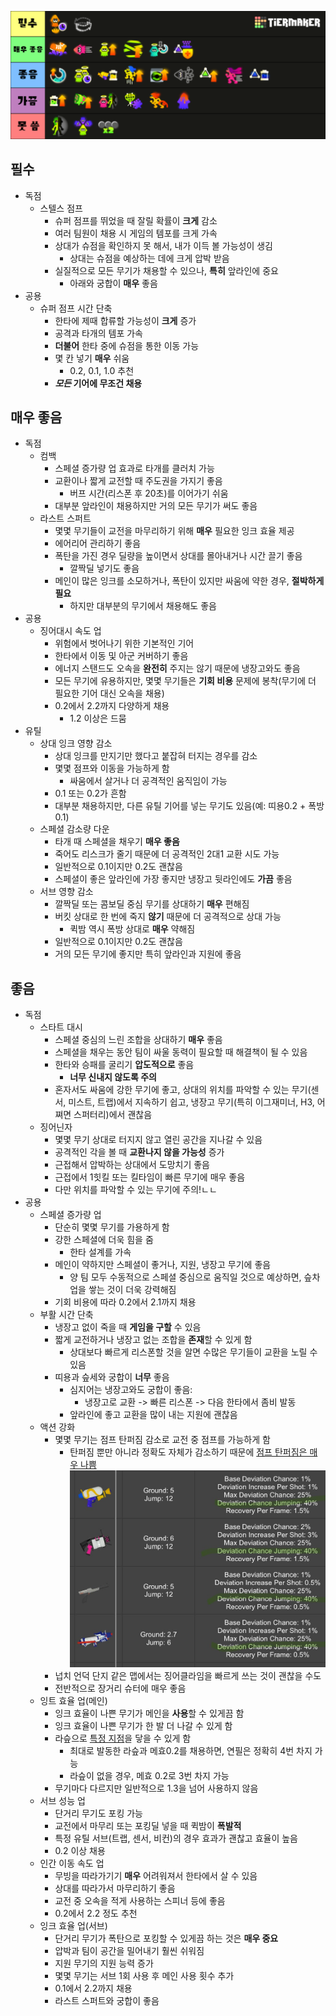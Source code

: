 ![기어](./assets/abilities-kr.png)

## 필수

- 독점
  - 스텔스 점프
    - 슈퍼 점프를 뛰었을 때 잘릴 확률이 **크게** 감소
    - 여러 팀원이 채용 시 게임의 템포를 크게 가속
    - 상대가 슈점을 확인하지 못 해서, 내가 이득 볼 가능성이 생김
      - 상대는 슈점을 예상하는 데에 크게 압박 받음
    - 실질적으로 모든 무기가 채용할 수 있으나, **특히** 앞라인에 중요
      - 아래와 궁합이 **매우** 좋음
- 공용
  - 슈퍼 점프 시간 단축
    - 한타에 제때 합류할 가능성이 **크게** 증가
    - 공격과 타개의 템포 가속
    - **더불어** 한타 중에 슈점을 통한 이동 가능
    - 몇 칸 넣기 **매우** 쉬움
      - 0.2, 0.1, 1.0 추천
    - **_모든_ 기어에 무조건 채용**

## 매우 좋음

- 독점
  - 컴백
    - 스페셜 증가량 업 효과로 타개를 클러치 가능
    - 교환이나 짧게 교전할 때 주도권을 가지기 좋음
      - 버프 시간(리스폰 후 20초)를 이어가기 쉬움
    - 대부분 앞라인이 채용하지만 거의 모든 무기가 써도 좋음
  - 라스트 스퍼트
    - 몇몇 무기들이 교전을 마무리하기 위해 **매우** 필요한 잉크 효율 제공
    - 에어리어 관리하기 좋음
    - 폭탄을 가진 경우 딜량을 높이면서 상대를 몰아내거나 시간 끌기 좋음
      - 깔짝딜 넣기도 좋음
    - 메인이 많은 잉크를 소모하거나, 폭탄이 있지만 싸움에 약한 경우, **절박하게 필요**
      - 하지만 대부분의 무기에서 채용해도 좋음
- 공용
  - 징어대시 속도 업
    - 위험에서 벗어나기 위한 기본적인 기어
    - 한타에서 이동 및 아군 커버하기 좋음
    - 에너지 스탠드도 오속을 **완전히** 주지는 않기 때문에 냉장고와도 좋음
    - 모든 무기에 유용하지만, 몇몇 무기들은 **기회 비용** 문제에 봉착(무기에 더 필요한 기어 대신 오속을 채용)
    - 0.2에서 2.2까지 다양하게 채용
      - 1.2 이상은 드뭄
- 유틸
  - 상대 잉크 영향 감소
    - 상대 잉크를 만지기만 했다고 붙잡혀 터지는 경우를 감소
    - 몇몇 점프와 이동을 가능하게 함
      - 싸움에서 살거나 더 공격적인 움직임이 가능
    - 0.1 또는 0.2가 흔함
    - 대부분 채용하지만, 다른 유틸 기어를 넣는 무기도 있음(예: 띠용0.2 + 폭방0.1)
  - 스페셜 감소량 다운
    - 타개 때 스페셜을 채우기 **매우 좋음**
    - 죽어도 리스크가 줄기 때문에 더 공격적인 2대1 교환 시도 가능
    - 일반적으로 0.1이지만 0.2도 괜찮음
    - 스페셜이 좋은 앞라인에 가장 좋지만 냉장고 뒷라인에도 **가끔** 좋음
  - 서브 영향 감소
    - 깔짝딜 또는 콤보딜 중심 무기를 상대하기 **매우** 편해짐
    - 버킷 상대로 한 번에 죽지 **않기** 때문에 더 공격적으로 상대 가능
      - 퀵밤 역시 폭방 상대로 **매우** 약해짐
    - 일반적으로 0.1이지만 0.2도 괜찮음
    - 거의 모든 무기에 좋지만 특히 앞라인과 지원에 좋음

## 좋음

- 독점
  - 스타트 대시
    - 스페셜 중심의 느린 조합을 상대하기 **매우** 좋음
    - 스페셜을 채우는 동안 팀이 싸울 동력이 필요할 때 해결책이 될 수 있음
    - 한타와 승패를 굴리기 **압도적으로** 좋음
      - **너무 신내지 않도록 주의**
    - 혼자서도 싸움에 강한 무기에 좋고, 상대의 위치를 파악할 수 있는 무기(센서, 미스트, 트랩)에서 지속하기 쉽고, 냉장고 무기(특히 이그재미너, H3, 어쪄면 스퍼터리)에서 괜찮음
  - 징어닌자
    - 몇몇 무기 상대로 터지지 않고 열린 공간을 지나갈 수 있음
    - 공격적인 각을 볼 때 **교환나지 않을 가능성** 증가
    - 근접해서 압박하는 상대에서 도망치기 좋음
    - 근접에서 1힛킬 또는 킬타임이 빠른 무기에 매우 좋음
    - 다만 위치를 파악할 수 있는 무기에 주의!ㄴㄴ
- 공용
  - 스페셜 증가량 업
    - 단순히 몇몇 무기를 가용하게 함
    - 강한 스페셜에 더욱 힘을 줌
      - 한타 설계를 가속
    - 메인이 약하지만 스페셜이 좋거나, 지원, 냉장고 무기에 좋음
      - 양 팀 모두 수동적으로 스페셜 중심으로 움직일 것으로 예상하면, 슾차업을 쌓는 것이 더욱 강력해짐
    - 기회 비용에 따라 0.2에서 2.1까지 채용
  - 부활 시간 단축
    - 냉장고 없이 죽을 때 **게임을 구할** 수 있음
    - 짧게 교전하거나 냉장고 없는 조합을 **존재**할 수 있게 함
      - 상대보다 빠르게 리스폰할 것을 알면 수많은 무기들이 교환을 노릴 수 있음
    - 띠용과 슾세와 궁합이 **너무** 좋음
      - 심지어는 냉장고와도 궁합이 좋음:
        - 냉장고로 교환 -> 빠른 리스폰 -> 다음 한타에서 좀비 발동
      - 앞라인에 좋고 교환을 많이 내는 지원에 괜찮음
  - 액션 강화
    - 몇몇 무기는 점프 탄퍼짐 감소로 교전 중 점프를 가능하게 함
      - 탄퍼짐 뿐만 아니라 정확도 자체가 감소하기 때문에 [점프 탄퍼짐은 매우 나쁨](https://docs.google.com/spreadsheets/d/1uUIEmHaZTRc-hXdnSlu_zJoeTrlLbF2OTBnc3Ix5nAw/edit?usp=sharing)
        ![탄퍼짐](./assets/jump_rng.jpg)
    - 넙치 언덕 단지 같은 맵에서는 징어클라임을 빠르게 쓰는 것이 괜찮을 수도
    - 전반적으로 장거리 슈터에 매우 좋음
  - 잉트 효율 업(메인)
    - 잉크 효율이 나쁜 무기가 메인을 **사용**할 수 있게끔 함
    - 잉크 효율이 나쁜 무기가 한 발 더 나갈 수 있게 함
    - 라슾으로 [특정 지점](https://sendou.ink/analyzer?weapon=2070&build=LDE,ISM,ISM,IRU,SCU,SPU,SPU,SCU,SJ,QSJ,QSJ,RES&build2=U,U,U,U,U,U,U,U,U,U,U,U&lde=21&effect=LDE&focused=1)을 닿을 수 있게 함
      - 최대로 발동한 라슾과 메효0.2를 채용하면, 연필은 정확히 4번 차지 가능
      - 라슾이 없을 경우, 메효 0.2로 3번 차지 가능
    - 무기마다 다르지만 일반적으로 1.3을 넘어 사용하지 않음
  - 서브 성능 업
    - 단거리 무기도 포킹 가능
    - 교전에서 마무리 또는 포킹딜 넣을 때 퀵밤이 **폭발적**
    - 특정 유틸 서브(트랩, 센서, 비컨)의 경우 효과가 괜찮고 효율이 높음
    - 0.2 이상 채용
  - 인간 이동 속도 업
    - 무빙을 따라가기기 **매우** 어려워져서 한타에서 살 수 있음
    - 상대를 따라가서 마무리하기 좋음
    - 교전 중 오속을 적게 사용하는 스피너 등에 좋음
    - 0.2에서 2.2 정도 추천
  - 잉크 효율 업(서브)
    - 단거리 무기가 폭탄으로 포킹할 수 있게끔 하는 것은 **매우 중요**
    - 압박과 팀이 공간을 밀어내기 훨씬 쉬워짐
    - 지원 무기의 지원 능력 증가
    - 몇몇 무기는 서브 1회 사용 후 메인 사용 횟수 추가
    - 0.1에서 2.2까지 채용
    - 라스트 스퍼트와 궁합이 좋음
